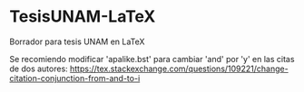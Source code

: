 # TesisUNAM-LaTeX
Borrador para tesis UNAM en LaTeX

Se recomiendo modificar 'apalike.bst' para cambiar 'and' por 'y' en las citas de dos autores:
<https://tex.stackexchange.com/questions/109221/change-citation-conjunction-from-and-to-i>
